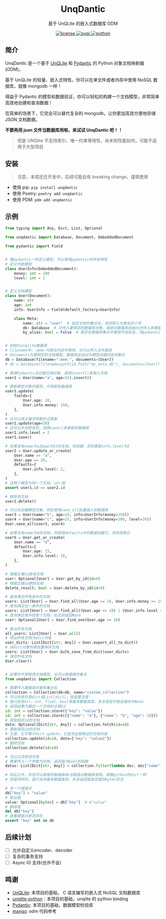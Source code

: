 <p align="center">
    <h1 align="center">UnqDantic</h1>
    <p align="center">基于 UnQLite 的嵌入式数据库 ODM</p>
</p>
<p align="center">
    <a href="./LICENSE">
        <img src="https://img.shields.io/github/license/CMHopeSunshine/unqdantic.svg" alt="license">
    </a>
    <a href="https://pypi.python.org/pypi/unqdantic">
        <img src="https://img.shields.io/pypi/v/unqdantic.svg" alt="pypi">
    </a>
    <a href="https://www.python.org/">
        <img src="https://img.shields.io/badge/python-3.8+-blue.svg" alt="python">
    </a>
</p>

## 简介

UnqDantic 是一个基于 [UnQLite](https://github.com/symisc/unqlite) 和 [Pydantic](https://pydantic-docs.helpmanual.io/) 的 Python 对象文档映射器(ODM)。

基于 UnQLite 的轻量、嵌入式特性，你可以在单文件或者内存中使用 NoSQL 数据库，就像 mongodb 一样！

得益于 Pydantic 的模型和数据验证，你可以轻松的构建一个文档模型，非常简单高效地创建和查询数据！

在简单的场景下，它完全可以替代复杂的 mongodb，让你更加高效方便地存储 JSON 文档数据。

**不要再用 json 文件当数据库用啦，来试试 UnqDantic 吧！！**

> 但是 UNQlite 不支持索引、唯一约束等特性，尚未知性能如何，可能不适用于大型项目

## 安装

> 注意，本库还在开发中，后续可能会有 breaking change，谨慎使用

- 使用 pip: `pip install unqdantic`
- 使用 Poetry: `poetry add unqdantic`
- 使用 PDM: `pdm add unqdantic`

## 示例

```python
from typing import Any, Dict, List, Optional

from unqdantic import Database, Document, EmbeddedDocument

from pydantic import Field


# 像pydantic一样定义模型，可以使用pydantic的所有特性
# 定义内嵌模型
class UserInfo(EmbeddedDocument):
    money: int = 100
    level: int = 1


# 定义文档模型
class User(Document):
    name: str
    age: int
    info: UserInfo = Field(default_factory=UserInfo)

    class Meta:
        name: str = "user"  # 指定文档的集合名，否则默认为类名的小写
        db: Database  # 可传入要绑定的数据库对象，或者在数据库初始化时传入本模型来绑定
        by_alias: bool = False  # 是否在数据库集合中使用字段别名，同pydantic


# 初始化unqlite数据库
# filename中，:mem:代表在内存中使用，也可以传入文件路径
# documents为要绑定的文档模型，数据库会自动为模型创建同名的集合
db = Database(filename=":mem:", documents=[User])
# db = Database(filename=pathlib.Path("my_data.db"), documents=[User])

# 使用Pydantic式创建文档对象，调用insert()来插入文档
user1 = User(name="a", age=15).insert()

# 更新模型对象的属性，并更新到数据库
user1.update(
    fields={
        User.age: 20,
        User.info.money: 150,
    },
)
# 也可以用关键字参数形式更新
user1.update(age=20)
# 还可以手动修改后，调用save()来更新到数据库
user1.info.level = 2
user1.save()

# 如果没有name为a且age为15的文档，则创建，否则更新info.level为2
user2 = User.update_or_create(
    User.name == "a",
    User.age == 20,
    defaults={
        User.info.level: 2,
    },
)
# 这两个模型为同一个文档，id一致
assert user1.id == user2.id

# 删除该文档
user2.delete()

# 可以先创建模型对象，然后使用save_all批量插入到数据库
user3 = User(name="b", age=18, info=UserInfo(money=150))
user4 = User(name="c", age=25, info=UserInfo(money=200, level=20))
User.save_all(user3, user4)

# 如果没有name为d的文档，则使用defaults中的数据创建它，否则获取它
user5 = User.get_or_create(
    User.name == "d",
    defaults={
        User.age: 15,
        User.info.level: 10,
    },
)

# 根据主键id查询文档
user: Optional[User] = User.get_by_id(id=0)
# 根据主键id删除文档
delete_result: bool = User.delete_by_id(id=0)

# 查询满足所有条件的文档
users: List[User] = User.find_all(User.age == 18, User.info.money >= 150)
# 查询满足任一条件的文档
users: List[User] = User.find_all((User.age <= 18) | (User.info.level >= 2))
# 查询满足条件的首个文档，如无则返回None
user: Optional[User] = User.find_one(User.age >= 18)

# 取出所有文档
all_users: List[User] = User.all()
# 导出所有文档为dict对象
user_dicts: List[Dict[str, Any]] = User.export_all_to_dict()
# 从Dict对象列表批量保存文档
users: List[User] = User.bulk_save_from_dict(user_dicts)
# 清空所有文档
User.clear()


# 如果你不想使用文档模型，也可以直接操作集合
from unqdantic import Collection

# 需要传入数据库对象和集合名
collection = Collection(db=db, name="custom_collection")
# 可以存放任意dict或List[dict]，但是要注意：
# 值只支持str、int、float、bool等基本数据类型，复杂类型可能会被存为None
# 返回结果为最后一个文档的主键id
id: int = collection.store({"key": "value"})
id: int = collection.store([{"name": "a"}, {"name": "b", "age": 18}])
# 获取指定id的文档
data: Optional[Dict[str, Any]] = collection.fetch(id=id)
# 更新指定id的文档
# 注意，它不等于dict.update，它是完全替换旧的文档内容
collection.update(id=id, data={"key": "value2"})
# 删除文档
collection.delete(id=id)

# 可以过滤查询文档
# 需要传入一个参数为文档，返回值为bool的函数
datas: List[Dict[str, Any]] = collection.filter(lambda doc: doc["name"] == "a")

# 除此之外，你还可以直接将数据库db当键值对数据库使用，就像python的dict一样
# 但是同样的，值只支持基本数据类型，并且返回值是该值的bytes形式

# 存一个键值对
db["key"] = "value"
# 取出值
value: Optional[bytes] = db["key"]  # b"value"
# 删除值
del db["key"]
# 查看键值对是否存在
assert "key" not in db

```

## 后续计划

- [ ] 允许自定义encoder、decoder
- [ ] 复杂的事务支持
- [ ] Async IO 支持(也许不会)

## 鸣谢

- [UnQLite](https://github.com/symisc/unqlite): 本项目的基础， C 语言编写的嵌入式 NoSQL 文档数据库
- [unqlite-python](https://github.com/coleifer/unqlite-python)：本项目的基础，unqlite 的 python binding
- [Pydantic](https://pydantic-docs.helpmanual.io/): 本项目的基础，数据模型检验库
- [mango](https://github.com/A-kirami/mango): odm 代码参考
